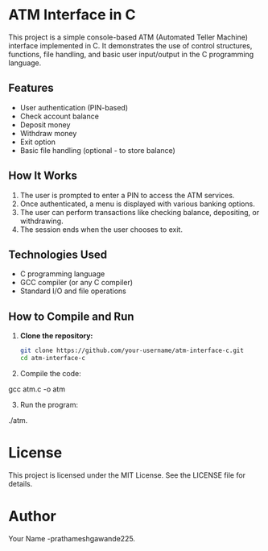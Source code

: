 # ATM Interface in C

This project is a simple console-based ATM (Automated Teller Machine) interface implemented in C. It demonstrates the use of control structures, functions, file handling, and basic user input/output in the C programming language.

## Features

- User authentication (PIN-based)
- Check account balance
- Deposit money
- Withdraw money
- Exit option
- Basic file handling (optional - to store balance)

## How It Works

1. The user is prompted to enter a PIN to access the ATM services.
2. Once authenticated, a menu is displayed with various banking options.
3. The user can perform transactions like checking balance, depositing, or withdrawing.
4. The session ends when the user chooses to exit.

## Technologies Used

- C programming language
- GCC compiler (or any C compiler)
- Standard I/O and file operations

## How to Compile and Run

1. **Clone the repository:**
   ```bash
   git clone https://github.com/your-username/atm-interface-c.git
   cd atm-interface-c

2. Compile the code:

gcc atm.c -o atm


3. Run the program:

./atm.

# License

This project is licensed under the MIT License. See the LICENSE file for details.

# Author

Your Name -prathameshgawande225.
